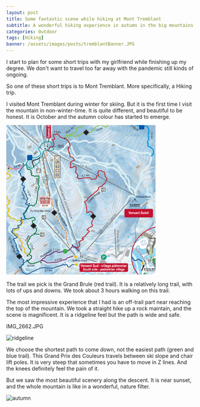 ```yaml
---
layout: post
title: Some fantastic scene while hiking at Mont Tremblant
subtitle: A wonderful hiking experience in autumn in the big mountains
categories: Outdoor
tags: [Hiking]
banner: /assets/images/posts/tremblantBanner.JPG
---
```


I start to plan for some short trips with my girlfriend while finishing up my degree. We don't want to travel too far away with the pandemic still kinds of ongoing.

So one of these short trips is to Mont Tremblant. More specifically, a Hiking trip. 

I visited Mont Tremblant during winter for skiing. But it is the first time I visit the mountain in non-winter-time. It is quite different, and beautiful to be honest. It is October and the autumn colour has started to emerge. 

<img src="/assets/images/posts/TremblantHikingPart.png" alt="trailmap" width="400" height="400" >


The trail we pick is the Grand Brule (red trail). It is a relatively long trail, with lots of ups and downs. We took about 3 hours walking on this trail. 

The most impressive experience that I had is an off-trail part near reaching the top of the mountain. We took a straight hike up a rock maintain, and the scene is magnificent. It is a ridgeline feel but the path is wide and safe. 

IMG_2662.JPG

<img src="/assets/images/posts/IMG_2662.JPG" alt="ridgeline" >

We choose the shortest path to come down, not the easiest path (green and blue trail). This Grand Prix des Couleurs travels between ski slope and chair lift poles. It is very steep that sometimes you have to move in Z lines. And the knees definitely feel the pain of it. 

But we saw the most beautiful scenery along the descent. It is near sunset, and the whole mountain is like in a wonderful, nature filter. 

<img src="/assets/images/posts/IMG_2710.JPG" alt="autumn" >


